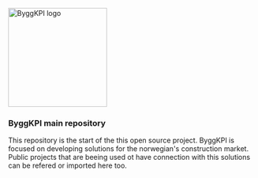 <img src="Documents/ByggKPI Logo.png"
     alt="ByggKPI logo"
     style="width: 200px" />

### **ByggKPI main repository**

This repository is the start of the this open source project. ByggKPI is focused on developing solutions for the norwegian's construction market. Public projects that are beeing used ot have connection with this solutions can be refered or imported here too.
